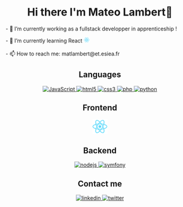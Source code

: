 <h1 align="center">Hi there I'm <b>Mateo Lambert</b>👋</h1>
<p>
  - 🔭 I’m currently working as a fullstack developper in apprenticeship ! <br>
<div>- 🌱 I’m currently learning React <img height="15" width="15" position="relative" bottom="-2px" left="6px" src="https://raw.githubusercontent.com/devicons/devicon/master/icons/react/react-original.svg"
      alt="angular"/></div><br>
- 📫 How to reach me: matlambert@et.esiea.fr<br>
</p>

<h2 align="center">Languages</h2>
<p align = "center">
  <a href="https://developer.mozilla.org/en-US/docs/Web/JavaScript" target="_blank">
    <img src="https://img.shields.io/badge/Javascript-F7DF1E.svg?style=for-the-badge&logo=javascript&logoColor=black" 
      alt="JavaScript"/>
  </a>
  <a href="https://www.w3.org/html/" target="_blank"> 
    <img src="https://img.shields.io/badge/html5-E34F26.svg?style=for-the-badge&logo=html5&logoColor=white"
      alt="html5"/> 
  </a>
  <a href="https://www.w3schools.com/css/" target="_blank">
    <img src="https://img.shields.io/badge/css3-1572B6.svg?style=for-the-badge&logo=css3&logoColor=white"
      alt="css3"/>
  </a>
  <a href="https://www.php.net/" target="_blank">
    <img src="https://img.shields.io/badge/Php-777BB4.svg?style=for-the-badge&logo=php&logoColor=white"
      alt="php"/>
  </a>
  <a href="https://www.python.org/" target="_blank">
    <img src="https://img.shields.io/badge/python-3776AB.svg?style=for-the-badge&logo=python&logoColor=white" 
      alt="python"/>
  </a>
</p>
<h2 align="center">Frontend</h2>
<p align="center">
 
  <a href="https://fr.legacy.reactjs.org/" target="_blank">
     <img  height="40" width="40" src="https://raw.githubusercontent.com/devicons/devicon/master/icons/react/react-original.svg"
      alt="angular"/>
  </a>
</p>

<h2 align="center">Backend</h2>
<p align="center">
  <a href="https://nodejs.org" target="_blank"> 
    <img src="https://img.shields.io/badge/node.js-43853D.svg?style=for-the-badge&logo=nodedotjs&logoColor=white" alt="nodejs"/> 
  </a>
  <a href="https://symfony.com/" target="_blank"> 
    <img src="https://img.shields.io/badge/symfony-%23000000.svg?style=for-the-badge&logo=symfony&logoColor=white" alt="symfony"/> 
  </a>
</p>

<h2 align="center">Contact me</h2>

<div style="margin-top:10px" align="center">
  <div>
    <a  href="https://www.linkedin.com/in/mat%C3%A9o-lambert-4034b9210/" target="_blank">
      <img src="https://img.shields.io/badge/LinkedIn-0A66C2.svg?style=for-the-badge&logo=linkedin&logoColor=white" alt="linkedin"/>
    </a>
    <a href="https://twitter.com/LbrtMateo/" target="_blank">
      <img src="https://img.shields.io/badge/Twitter-1DA1F2.svg?style=for-the-badge&logo=twitter&logoColor=white" alt="twitter"/>
    </a>
    
  </div>
</div>


